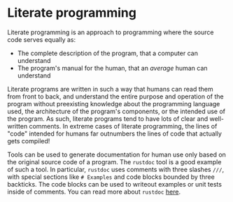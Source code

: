 # Literate programming

Literate programming is an approach to programming where the source code serves equally as:

- The complete description of the program, that a computer can understand
- The program's manual for the human, that an *average* human can understand

Literate programs are written in such a way that humans can read them from front to back, and understand the entire purpose and operation of the program without preexisting knowledge about the programming language used, the architecture of the program's components, or the intended use of the program. As such, literate programs tend to have lots of clear and well-written comments. In extreme cases of literate programming, the lines of "code" intended for humans far outnumbers the lines of code that actually gets compiled!

Tools can be used to generate documentation for human use only based on the original source code of a program. The `rustdoc` tool is a good example of such a tool. In particular, `rustdoc` uses comments with three slashes `///`, with special sections like `# Examples` and code blocks bounded by three backticks. The code blocks can be used to writeout examples or unit tests inside of comments. You can read more about `rustdoc` [here](https://doc.rust-lang.org/stable/book/publishing-to-crates-io.html#making-useful-documentation-comments).
